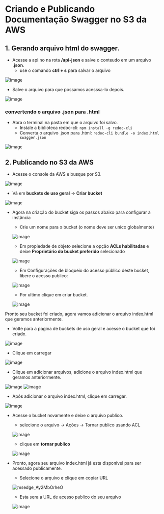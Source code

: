# Criando e Publicando Documentação Swagger no S3 da AWS
## 1. Gerando arquivo html do swagger.

- Acesse a api no na rota **/api-json** e salve o conteudo em um arquivo **.json**.
  - use o comando **ctrl + s** para salvar o arquivo

![image](https://github.com/user-attachments/assets/33ecc19f-7160-413b-bd79-99e2554d4249)

- Salve o arquivo para que possamos acesssa-lo depois.

![image](https://github.com/user-attachments/assets/b31007a2-e478-4134-82cd-38241b38504e)

### convertendo o arquivo .json para .html
- Abra o terminal na pasta em que o arquivo foi salvo.
  - Instale a biblioteca redoc-cli: ```npm install -g redoc-cli```
  - Converta o arquivo .json para .html: ```redoc-cli bundle -o index.html swagger.json```

![image](https://github.com/user-attachments/assets/3c534963-3fc1-40f2-8083-7ff1a99c7da1)

## 2. Publicando no S3 da AWS
- Acesse o console da AWS e busque por S3.

![image](https://github.com/user-attachments/assets/ed0c302d-1b92-48b8-a554-964fc2d98e11)

- Vá em **buckets de uso geral** -> **Criar bucket**

![image](https://github.com/user-attachments/assets/9af3d7bf-c83f-4dd6-b98b-a4d5e5c39624)

- Agora na criação do bucket siga os passos abaixo para configurar a instância
  - Crie um nome para o bucket (o nome deve ser unico globalmente)

  ![image](https://github.com/user-attachments/assets/2db6bff1-fef1-438b-8850-2507161dca95)

  - Em propiedade de objeto selecione a opção **ACLs habilitadas** e deixe **Proprietário do bucket preferido** selecionado

  ![image](https://github.com/user-attachments/assets/cac6bc83-292c-4d4c-be3f-4e61946356b9)

  - Em Configurações de bloqueio do acesso público deste bucket, libere o acesso publico:
 
  ![image](https://github.com/user-attachments/assets/54fcf2c7-a3f6-495c-a72e-281533c3e459)

  - Por ultimo clique em criar bucket.

  ![image](https://github.com/user-attachments/assets/aeb9429b-bffb-41f1-af2a-96a694fa5fb2)

Pronto seu bucket foi criado, agora vamos adicionar o arquivo index.html que geramos anteriormente.

- Volte para a pagina de buckets de uso geral e acesse o bucket que foi criado.

![image](https://github.com/user-attachments/assets/7727d4c6-4f92-4fce-acd9-3cb4607f0ba4)

- Clique em carregar

![image](https://github.com/user-attachments/assets/f4c01d10-b42d-4671-aad8-068d7507cc18)

- Clique em adicionar arquivos, adicione o arquivo index.html que geramos anteriormente.

![image](https://github.com/user-attachments/assets/41586c07-2074-402f-8c1b-28b1b2c791e9)
![image](https://github.com/user-attachments/assets/77eac163-ef5a-4d3c-8e7b-be5e357fdef1)
- Após adicionar o arquivo index.html, clique em carregar.

![image](https://github.com/user-attachments/assets/bf0b7bff-641d-4d99-bcfd-b7de1c0c93ec)

- Acesse o bucket novamente e deixe o arquivo publico.
  - selecione o arquivo -> Ações -> Tornar publico usando ACL

  ![image](https://github.com/user-attachments/assets/d0783ead-3581-4236-bfba-abcafbe4efe6)

  - clique em **tornar publico**
  
  ![image](https://github.com/user-attachments/assets/ee2a0af0-821c-472a-8972-4bc6c569f1a9)

- Pronto, agora seu arquivo index.html já esta disponivel para ser acessado publicamente.
  - Selecione o arquivo e clique em copiar URL
  
  ![msedge_Ay2MbOrheO](https://github.com/user-attachments/assets/ac1a2e4d-dcba-4e45-a4da-5fa62d397e19)

  - Esta sera a URL de acesso publico do seu arquivo
 
  ![image](https://github.com/user-attachments/assets/6cfc20f5-9d17-4c6b-9ff7-7b43fac3747b)

  


  
